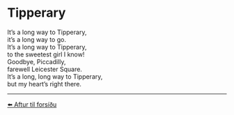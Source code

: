 # Tipperary

It’s a long way to Tipperary,  
it’s a long way to go.  
It’s a long way to Tipperary,  
to the sweetest girl I know!  
Goodbye, Piccadilly,  
farewell Leicester Square.  
It’s a long, long way to Tipperary,  
but my heart’s right there.

---

[⬅️ Aftur til forsíðu](../index.md)

